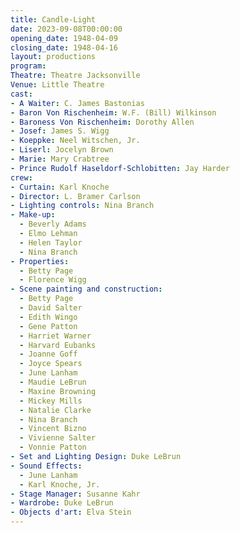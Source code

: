 ```yaml
---
title: Candle-Light
date: 2023-09-08T00:00:00
opening_date: 1948-04-09
closing_date: 1948-04-16
layout: productions
program:
Theatre: Theatre Jacksonville
Venue: Little Theatre
cast:
- A Waiter: C. James Bastonias
- Baron Von Rischenheim: W.F. (Bill) Wilkinson
- Baroness Von Rischenheim: Dorothy Allen
- Josef: James S. Wigg
- Koeppke: Neel Witschen, Jr.
- Liserl: Jocelyn Brown
- Marie: Mary Crabtree
- Prince Rudolf Haseldorf-Schlobitten: Jay Harder
crew:
- Curtain: Karl Knoche
- Director: L. Bramer Carlson
- Lighting controls: Nina Branch
- Make-up:
  - Beverly Adams
  - Elmo Lehman
  - Helen Taylor
  - Nina Branch
- Properties:
  - Betty Page
  - Florence Wigg
- Scene painting and construction:
  - Betty Page
  - David Salter
  - Edith Wingo
  - Gene Patton
  - Harriet Warner
  - Harvard Eubanks
  - Joanne Goff
  - Joyce Spears
  - June Lanham
  - Maudie LeBrun
  - Maxine Browning
  - Mickey Mills
  - Natalie Clarke
  - Nina Branch
  - Vincent Bizno
  - Vivienne Salter
  - Vonnie Patton
- Set and Lighting Design: Duke LeBrun
- Sound Effects:
  - June Lanham
  - Karl Knoche, Jr.
- Stage Manager: Susanne Kahr
- Wardrobe: Duke LeBrun
- Objects d'art: Elva Stein
---
```


